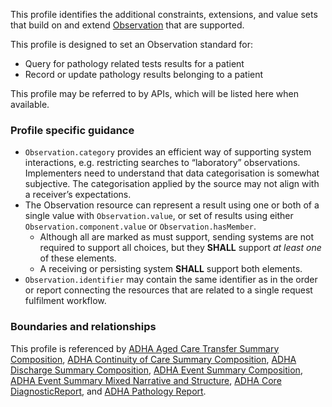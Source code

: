 This profile identifies the additional constraints, extensions, and value sets that build on and extend [Observation](http://hl7.org/fhir/R4/observation.html) that are supported. 

This profile is designed to set an Observation standard for:
* Query for pathology related tests results for a patient
* Record or update pathology results belonging to a patient

This profile may be referred to by APIs, which will be listed here when available.


### Profile specific guidance
- `Observation.category` provides an efficient way of supporting system interactions, e.g. restricting searches to “laboratory” observations. Implementers need to understand that data categorisation is somewhat subjective. The categorisation applied by the source may not align with a receiver’s expectations.
- The Observation resource can represent a result using one or both of a single value with `Observation.value`, or set of results using either `Observation.component.value` or `Observation.hasMember`.
  - Although all are marked as must support, sending systems are not required to support all choices, but they **SHALL** support *at least one* of these elements.
  - A receiving or persisting system **SHALL** support both elements.
- `Observation.identifier` may contain the same identifier as in the order or report connecting the resources that are related to a single request fulfilment workflow.


### Boundaries and relationships
This profile is referenced by 
[ADHA Aged Care Transfer Summary Composition](StructureDefinition-dh-composition-acts-1.html), 
[ADHA Continuity of Care Summary Composition](StructureDefinition-dh-composition-cocs-1.html), 
[ADHA Discharge Summary Composition](StructureDefinition-dh-composition-ds-1.html), 
[ADHA Event Summary Composition](StructureDefinition-dh-composition-es-1.html), 
[ADHA Event Summary Mixed Narrative and Structure](StructureDefinition-dh-composition-es-mix-1.html), 
[ADHA Core DiagnosticReport](StructureDefinition-dh-diagnosticreport-core-1.html), and 
[ADHA Pathology Report](StructureDefinition-dh-diagnosticreport-path-1.html).